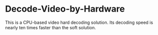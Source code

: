 # Decode-Video-by-Hardware

This is a CPU-based video hard decoding solution. Its decoding speed is nearly ten times faster than the soft solution. 
